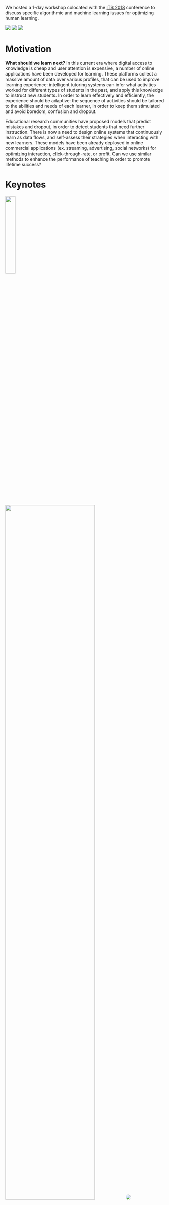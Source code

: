 We hosted a 1-day workshop colocated with the [ITS 2018](http://its2018.its-conferences.com) conference to discuss specific algorithmic and machine learning issues for optimizing human learning.

<div id="logos" class="responsive">
    <a href="https://aip.riken.jp"><img src="/static/img/aip.png" /></a>
    <a href="https://team.inria.fr/sequel/"><img src="/static/img/inria.jpg" /></a>
    <a href="http://www.centralesupelec.fr/en"><img src="/static/img/cs.png" /></a>
</div>

# Motivation

**What should we learn next?** In this current era where digital access to knowledge is cheap and user attention is expensive, a number of online applications have been developed for learning. These platforms collect a massive amount of data over various profiles, that can be used to improve learning experience: intelligent tutoring systems can infer what activities worked for different types of students in the past, and apply this knowledge to instruct new students. In order to learn effectively and efficiently, the experience should be adaptive: the sequence of activities should be tailored to the abilities and needs of each learner, in order to keep them stimulated and avoid boredom, confusion and dropout.

Educational research communities have proposed models that predict mistakes and dropout, in order to detect students that need further instruction. There is now a need to design online systems that continuously learn as data flows, and self-assess their strategies when interacting with new learners. These models have been already deployed in online commercial applications (ex. streaming, advertising, social networks) for optimizing interaction, click-through-rate, or profit. Can we use similar methods to enhance the performance of teaching in order to promote lifetime success?

# Keynotes

<div class="responsive">
    <div class="keynote">
        <img width="25%" style="margin-right: 0.5em" src="/static/img/duo.png" />
        <img width="75%" src="/static/img/duolingo.png" />
        <img style="border-radius: 50%" src="/static/img/masato.png">
        <p style="flex-basis: 100%"><a href="http://masatohagiwara.net">Masato Hagiwara</a></p>
        <p style="margin: 0"><strong>Optimizing<br />Human Language<br />Learning</strong><br /><a href="http://masatohagiwara.net/its2018.html">[html]</a> <a href="http://masatohagiwara.net/files/201806_OptimizingHumanLearning_Hagiwara.pdf">[slides]</a></p>
    </div>
    <div class="keynote">
        <h2 style="margin-bottom: 0">Carnegie Mellon University</h2>
        <img style="border-radius: 50%;" src="/static/img/shayan.jpg">
        <p><a href="http://www.cs.cmu.edu/~shayand/">Shayan Doroudi</a></p>
        <p style="margin: 0"><strong>Where's the Reward? A Review of Reinforcement Learning for Instructional Sequencing</strong><br /><a href="http://www.cs.cmu.edu/~shayand/slides/optimizinghumanlearning-workshop-keynote.pdf">[slides]</a></p>
    </div>
</div>

# Program

Tuesday 12 June 2018

Proceedings are available [on this page](/proceedings/vol-1/).

| Time     | Event
|----------|---------------------------------------------------------------
| 8:45 AM  | Welcome and Introduction
| 9:00 AM  | Keynote: [Optimizing Human Language Learning](/proceedings/vol-1/paper-01.pdf) [[html]](http://masatohagiwara.net/its2018.html) [[slides]](http://masatohagiwara.net/files/201806_OptimizingHumanLearning_Hagiwara.pdf)<br />*Masato Hagiwara, [Duolingo](https://www.duolingo.com)*
| 10:00 AM | [An Adaptive Tutor to Promote Learners' Skills Acquisition during Procedural Learning](/proceedings/vol-1/paper-05.pdf) [[slides]](/static/slides/adaptive-tutor-taoum.pdf)<br />*Joanna Taoum, Anaïs Raison, Elisabetta Bevacqua, Ronan Querrec*
| 10:30 AM | Coffee Break
| 11:00 AM | [SARLR: Self-adaptive Recommendation of Learning Resources](/proceedings/vol-1/paper-04.pdf) [[slides]](/static/slides/sarlr-recommendation-liu.pdf)<br />*Liping Liu, Wenjun Wu, Jiankun Huang*
| 11:30 AM | [Open Discussion](https://docs.google.com/document/d/1DPWc06BjbNBW9gCgjV35I0pCIfeipvBIWIWtzjWC2VU/edit#)
| 12:00 AM | Lunch Break
| 1:30 PM | Keynote: [Where's the Reward? A Review of Reinforcement Learning for Instructional Sequencing](/proceedings/vol-1/paper-02.pdf) [[slides]](http://www.cs.cmu.edu/~shayand/slides/optimizinghumanlearning-workshop-keynote.pdf)<br />*Shayan Doroudi, Carnegie Mellon University*
| 2:30 PM | [Optimizing Recommendation in Collaborative E-Learning by Exploring DBpedia and Association Rules](/proceedings/vol-1/paper-06.pdf) [[slides]](/static/slides/dbpedia-beldjoudi.pdf)<br />*Samia Beldjoudi, Hassina Seridi*
| 3:00 PM | Coffee Break
| 3:30 PM | Tutorial: [Knowledge Tracing Machines: towards an unification of DKT, IRT & PFA](/proceedings/vol-1/paper-03.pdf) [[code]](https://github.com/jilljenn/ktm) [[slides]](/static/slides/knowledge-tracing-machines-vie.pdf)<br />*Jill-Jênn Vie, RIKEN AIP*
| 4:30 PM | [Closing Discussion](https://docs.google.com/document/d/1DPWc06BjbNBW9gCgjV35I0pCIfeipvBIWIWtzjWC2VU/edit#)
| 5:00 PM | End of Workshop

# Registration

**Optimizing Human Learning** is denoted by **W6** on the [registration page](http://its2018.its-conferences.com/registration/).

# Venue

The Optimizing Human Learning workshop was held at:

University du Québec à Montréal (UQAM)  
[Pavillon Sherbrooke](https://carte.uqam.ca/#pavillon/sh)  
200 rue Sherbrooke Ouest  
H2X 3P2  

# Important Dates

April 9 – [AoE](https://www.timeanddate.com/time/zones/aoe)

:   Deadline for [paper submissions](https://easychair.org/cfp/WeASeL2018)

April 16

:   Notification for acceptance

May 7 – [PST](https://www.timeanddate.com/time/zones/pdt)

:   End of early bird [registration](http://its2018.its-conferences.com/registration/) rates for ITS 2018

May 11 – [PST](https://www.timeanddate.com/time/zones/pdt)

:   End of early bird [registration](http://its2018.its-conferences.com/registration/) rates for Optimizing Human Learning  
Camera-ready version due

June 12

:   Optimizing Human Learning Workshop

# Call for Papers

Short papers

:    Between 2 and 3 pages

Full papers

:    Between 4 and 6 pages

Submissions can be made through [EasyChair](https://easychair.org/conferences/?conf=weasel2018) and should follow the [LNCS format](http://www.springer.com/fr/computer-science/lncs/conference-proceedings-guidelines).

# Workshop Topics

- How to put the student in optimal conditions to learn? e.g. incentives, companion agents, etc.
- When optimizing human learning, which metrics should be optimized?
    - The progress of the learner?
    - The diversity or coverage of the proposed activities?
    - Can a learning platform be solely based on addiction, maximizing interaction?
- What kinds of activities give enough choice and control to the learner to benefit their learning (adaptability vs. adaptivity)?
- Do we want to enhance social interaction between learners?
- What feedback should be shown to the learner in order to allow reflective learning? e.g. visualization, learning map, score, etc. (Should a system provide a fake feedback in order to encourage the student more?)
- What student parameters are relevant? e.g. personality traits, mood, context (is the learner in class or at home?), etc.
- What explicit and implicit feedbacks does the learner provide during the interaction?
- What models of learning are relevant? E.g. cognitive models, modeling forgetting in spaced repetition.
- What specific challenges from the ML point of view are we facing with these data?
- Do we have enough datasets? What kinds of datasets are missing?

# Datasets

- Duolingo
    - [Shared Task on Second Language Acquisition Modeling (SLAM)](http://sharedtask.duolingo.com)
    - [Half-Life Regression](https://github.com/duolingo/halflife-regression)
- Mnemosyne
    - [3GB Dataset](https://archive.org/details/20140127MnemosynelogsAll.db)
    - [Leitner Queue Network](https://github.com/rddy/leitnerq)
- ASSISTments
    - [2009–2015](https://sites.google.com/site/assistmentsdata/home/assistment-2009-2010-data)
    - [2017 Longitudinal Data Mining Competition](https://sites.google.com/view/assistmentsdatamining)
- [PLSC DataShop](http://pslcdatashop.web.cmu.edu)
    - [KDD Cup 2010](https://pslcdatashop.web.cmu.edu/KDDCup/downloads.jsp)

# Organizers

Contact us: [weasel2018@easychair.org](mailto:weasel2018@easychair.org).

Join our Google group: [optimizing-human-learning](https://groups.google.com/forum/#!forum/optimizing-human-learning)

## Workshop Chairs

[Fabrice Popineau](http://semantic.supelec.fr/popineau/), CentraleSupélec & LRI, France  
[Michal Valko](http://researchers.lille.inria.fr/~valko/hp/), Inria Lille, France  
[Jill-Jênn Vie](https://jilljenn.github.io), RIKEN AIP, Japan

## Program Committee

Fabrice Popineau, CentraleSupélec & LRI, France  
Arnaud Riegert, Didask, France  
Julien Seznec, lelivrescolaire.fr, France  
Michal Valko, Inria Lille, France  
Jill-Jênn Vie, RIKEN AIP, Japan
